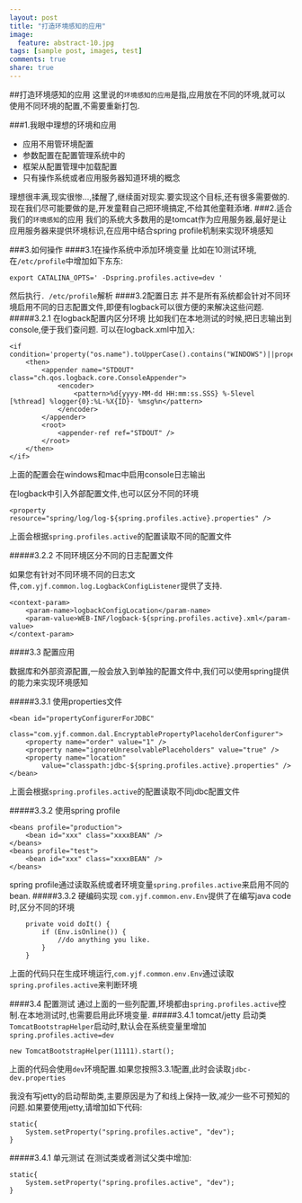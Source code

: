 ```yaml
---
layout: post
title: "打造环境感知的应用"
image:
  feature: abstract-10.jpg
tags: [sample post, images, test]
comments: true
share: true
---
```


##打造环境感知的应用
这里说的`环境感知的应用`是指,应用放在不同的环境,就可以使用不同环境的配置,不需要重新打包.
<!--more-->
###1.我眼中理想的环境和应用
* 应用不用管环境配置
* 参数配置在配置管理系统中的
* 框架从配置管理中加载配置
* 只有操作系统或者应用服务器知道环境的概念

理想很丰满,现实很惨...,揉醒了,继续面对现实.要实现这个目标,还有很多需要做的.现在我们尽可能要做的是,开发童鞋自己把环境搞定,不给其他童鞋添堵.
###2.适合我们的`环境感知`的应用
我们的系统大多数用的是tomcat作为应用服务器,最好是让应用服务器来提供环境标识,在应用中结合spring profile机制来实现环境感知

###3.如何操作
####3.1在操作系统中添加环境变量
比如在10测试环境,在`/etc/profile`中增加如下东东:

	export CATALINA_OPTS=' -Dspring.profiles.active=dev '

然后执行`. /etc/profile`解析
####3.2配置日志
并不是所有系统都会针对不同环境启用不同的日志配置文件,即便有logback可以很方便的来解决这些问题.
#####3.2.1 在logback配置内区分环境
比如我们在本地测试的时候,把日志输出到console,便于我们查问题.
可以在logback.xml中加入:
	
	<if condition='property("os.name").toUpperCase().contains("WINDOWS")||property("os.name").toUpperCase().contains("MAC")'>
		<then>
			<appender name="STDOUT" class="ch.qos.logback.core.ConsoleAppender">
				<encoder>
					<pattern>%d{yyyy-MM-dd HH:mm:ss.SSS} %-5level [%thread] %logger{0}:%L-%X{ID}- %msg%n</pattern>
				</encoder>
			</appender>
			<root>
				<appender-ref ref="STDOUT" />
			</root>
		</then>
	</if>

上面的配置会在windows和mac中启用console日志输出

在logback中引入外部配置文件,也可以区分不同的环境
	
	<property resource="spring/log/log-${spring.profiles.active}.properties" />

上面会根据`spring.profiles.active`的配置读取不同的配置文件

#####3.2.2 不同环境区分不同的日志配置文件

如果您有针对不同环境不同的日志文件,`com.yjf.common.log.LogbackConfigListener`提供了支持.
	
	<context-param>
  		<param-name>logbackConfigLocation</param-name>
  		<param-value>WEB-INF/logback-${spring.profiles.active}.xml</param-value>
  	</context-param>

####3.3 配置应用

数据库和外部资源配置,一般会放入到单独的配置文件中,我们可以使用spring提供的能力来实现环境感知

#####3.3.1 使用properties文件

	<bean id="propertyConfigurerForJDBC"
		class="com.yjf.common.dal.EncryptablePropertyPlaceholderConfigurer">
		<property name="order" value="1" />
		<property name="ignoreUnresolvablePlaceholders" value="true" />
		<property name="location"
			value="classpath:jdbc-${spring.profiles.active}.properties" />
	</bean>
	
上面会根据`spring.profiles.active`的配置读取不同jdbc配置文件

#####3.3.2 使用spring profile

	<beans profile="production">
     	<bean id="xxx" class="xxxxBEAN" />  
    </beans>
    <beans profile="test">
     	<bean id="xxx" class="xxxxBEAN" />  
    </beans>
    
spring profile通过读取系统或者环境变量`spring.profiles.active`来启用不同的bean.
#####3.3.2 硬编码实现
`com.yjf.common.env.Env`提供了在编写java code时,区分不同的环境

	    private void doIt() {
        	if (Env.isOnline()) {
        		//do anything you like.
            }
    	}

上面的代码只在生成环境运行,`com.yjf.common.env.Env`通过读取`spring.profiles.active`来判断环境

####3.4 配置测试
通过上面的一些列配置,环境都由`spring.profiles.active`控制.在本地测试时,也需要启用此环境变量.
#####3.4.1 tomcat/jetty 启动类
`TomcatBootstrapHelper`启动时,默认会在系统变量里增加`spring.profiles.active=dev`
	
	new TomcatBootstrapHelper(11111).start();
上面的代码会使用`dev`环境配置.如果您按照3.3.1配置,此时会读取`jdbc-dev.properties`

我没有写jetty的启动帮助类,主要原因是为了和线上保持一致,减少一些不可预知的问题.如果要使用jetty,请增加如下代码:

	static{
		System.setProperty("spring.profiles.active", "dev");
	}
	
#####3.4.1 单元测试
在测试类或者测试父类中增加:

	static{
		System.setProperty("spring.profiles.active", "dev");
	}


